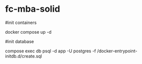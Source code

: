 # fc-mba-solid

#init containers

docker compose up -d

#init database

compose exec db psql -d app -U postgres -f /docker-entrypoint-initdb.d/create.sql

